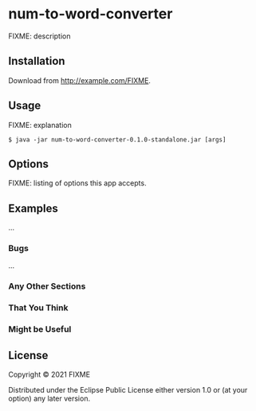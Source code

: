 # num-to-word-converter

FIXME: description

## Installation

Download from http://example.com/FIXME.

## Usage

FIXME: explanation

    $ java -jar num-to-word-converter-0.1.0-standalone.jar [args]

## Options

FIXME: listing of options this app accepts.

## Examples

...

### Bugs

...

### Any Other Sections
### That You Think
### Might be Useful

## License

Copyright © 2021 FIXME

Distributed under the Eclipse Public License either version 1.0 or (at
your option) any later version.
